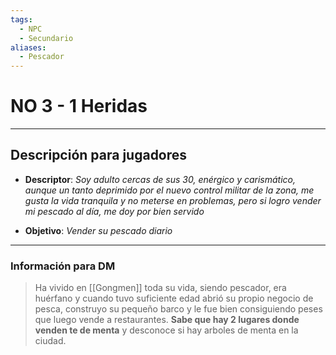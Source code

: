```yaml
---
tags:
  - NPC
  - Secundario
aliases:
  - Pescador
---
```

# NO 3 - 1 Heridas
___
## Descripción para jugadores

- **Descriptor**: *Soy adulto cercas de sus 30, enérgico y carismático, aunque un tanto deprimido por el nuevo control militar de la zona, me gusta la vida tranquila y no meterse en problemas, pero si logro vender mi pescado al día, me doy por bien servido*

- **Objetivo**: *Vender su pescado diario*
___
### Información para DM
>Ha vivido en [[Gongmen]] toda su vida, siendo pescador, era huérfano y cuando tuvo suficiente edad abrió su propio negocio de pesca, construyo su pequeño barco y le fue bien consiguiendo peses que luego vende a restaurantes.
>**Sabe que hay 2 lugares donde venden te de menta** y desconoce si hay arboles de menta en la ciudad. 
